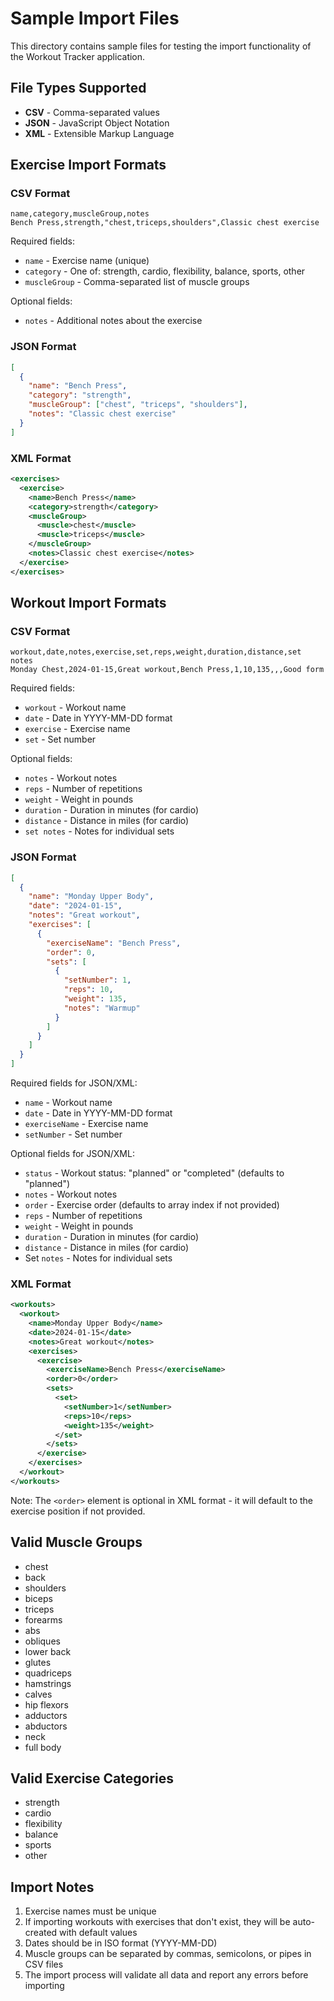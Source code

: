 # Sample Import Files

This directory contains sample files for testing the import functionality of the Workout Tracker application.

## File Types Supported

- **CSV** - Comma-separated values
- **JSON** - JavaScript Object Notation
- **XML** - Extensible Markup Language

## Exercise Import Formats

### CSV Format
```csv
name,category,muscleGroup,notes
Bench Press,strength,"chest,triceps,shoulders",Classic chest exercise
```

Required fields:
- `name` - Exercise name (unique)
- `category` - One of: strength, cardio, flexibility, balance, sports, other
- `muscleGroup` - Comma-separated list of muscle groups

Optional fields:
- `notes` - Additional notes about the exercise

### JSON Format
```json
[
  {
    "name": "Bench Press",
    "category": "strength",
    "muscleGroup": ["chest", "triceps", "shoulders"],
    "notes": "Classic chest exercise"
  }
]
```

### XML Format
```xml
<exercises>
  <exercise>
    <name>Bench Press</name>
    <category>strength</category>
    <muscleGroup>
      <muscle>chest</muscle>
      <muscle>triceps</muscle>
    </muscleGroup>
    <notes>Classic chest exercise</notes>
  </exercise>
</exercises>
```

## Workout Import Formats

### CSV Format
```csv
workout,date,notes,exercise,set,reps,weight,duration,distance,set notes
Monday Chest,2024-01-15,Great workout,Bench Press,1,10,135,,,Good form
```

Required fields:
- `workout` - Workout name
- `date` - Date in YYYY-MM-DD format
- `exercise` - Exercise name
- `set` - Set number

Optional fields:
- `notes` - Workout notes
- `reps` - Number of repetitions
- `weight` - Weight in pounds
- `duration` - Duration in minutes (for cardio)
- `distance` - Distance in miles (for cardio)
- `set notes` - Notes for individual sets

### JSON Format
```json
[
  {
    "name": "Monday Upper Body",
    "date": "2024-01-15",
    "notes": "Great workout",
    "exercises": [
      {
        "exerciseName": "Bench Press",
        "order": 0,
        "sets": [
          {
            "setNumber": 1,
            "reps": 10,
            "weight": 135,
            "notes": "Warmup"
          }
        ]
      }
    ]
  }
]
```

Required fields for JSON/XML:
- `name` - Workout name
- `date` - Date in YYYY-MM-DD format
- `exerciseName` - Exercise name
- `setNumber` - Set number

Optional fields for JSON/XML:
- `status` - Workout status: "planned" or "completed" (defaults to "planned")
- `notes` - Workout notes
- `order` - Exercise order (defaults to array index if not provided)
- `reps` - Number of repetitions
- `weight` - Weight in pounds
- `duration` - Duration in minutes (for cardio)
- `distance` - Distance in miles (for cardio)
- Set `notes` - Notes for individual sets

### XML Format
```xml
<workouts>
  <workout>
    <name>Monday Upper Body</name>
    <date>2024-01-15</date>
    <notes>Great workout</notes>
    <exercises>
      <exercise>
        <exerciseName>Bench Press</exerciseName>
        <order>0</order>
        <sets>
          <set>
            <setNumber>1</setNumber>
            <reps>10</reps>
            <weight>135</weight>
          </set>
        </sets>
      </exercise>
    </exercises>
  </workout>
</workouts>
```

Note: The `<order>` element is optional in XML format - it will default to the exercise position if not provided.

## Valid Muscle Groups

- chest
- back
- shoulders
- biceps
- triceps
- forearms
- abs
- obliques
- lower back
- glutes
- quadriceps
- hamstrings
- calves
- hip flexors
- adductors
- abductors
- neck
- full body

## Valid Exercise Categories

- strength
- cardio
- flexibility
- balance
- sports
- other

## Import Notes

1. Exercise names must be unique
2. If importing workouts with exercises that don't exist, they will be auto-created with default values
3. Dates should be in ISO format (YYYY-MM-DD)
4. Muscle groups can be separated by commas, semicolons, or pipes in CSV files
5. The import process will validate all data and report any errors before importing